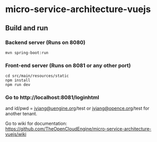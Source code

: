 # micro-service-architecture-vuejs

## Build and run
### Backend server (Runs on 8080)
```
mvn spring-boot:run
```

### Front-end server (Runs on 8081 or any other port)
```
cd src/main/resources/static
npm install
npm run dev
```

### Go to http://localhost:8081/loginhtml

and id/pwd = jyjang@uengine.org/test or jyjang@opence.org/test for another tenant.

Go to wiki for documentation:  https://github.com/TheOpenCloudEngine/micro-service-architecture-vuejs/wiki
